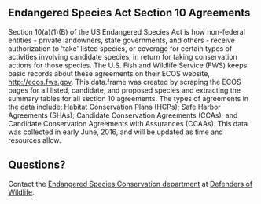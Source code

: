 ## Endangered Species Act Section 10 Agreements

Section 10(a)(1)(B) of the US Endangered Species Act is how non-federal entities - private landowners, state governments, and others - receive authorization to 'take' listed species, or coverage for certain types of activities involving candidate species, in return for taking conservation actions for those species. The U.S. Fish and Wildlife Service (FWS) keeps basic records about these agreements on their ECOS website, http://ecos.fws.gov. This data.frame was created by scraping the ECOS pages for all listed, candidate, and proposed species and extracting the summary tables for all section 10 agreements. The types of agreements in the data include: Habitat Conservation Plans (HCPs); Safe Harbor Agreements (SHAs); Candidate Conservation Agreements (CCAs); and Candidate Conservation Agreements with Assurances (CCAAs). This data was collected in early June, 2016, and will be updated as time and resources allow.

## Questions?

Contact the [Endangered Species Conservation department](mailto:esa@defenders.org) at [Defenders of Wildlife](http://www.defenders.org).
